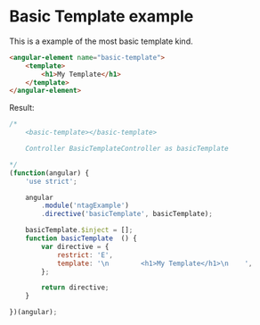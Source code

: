 Basic Template example
======================

This is a example of the most basic template kind.


```html
<angular-element name="basic-template">
    <template>
        <h1>My Template</h1>
    </template>
</angular-element>
```

Result:

```javascript
/*
	<basic-template></basic-template>

	Controller BasicTemplateController as basicTemplate

*/
(function(angular) {
	'use strict';

	angular
		.module('ntagExample')
		.directive('basicTemplate', basicTemplate);

	basicTemplate.$inject = [];
	function basicTemplate  () {
		var directive = {
			restrict: 'E',
			template: '\n        <h1>My Template</h1>\n    ',
		};

		return directive;
	}

})(angular);
```

